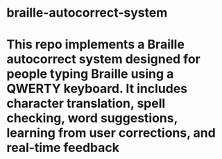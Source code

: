 # braille-autocorrect-system
# This repo implements a Braille autocorrect system designed for people typing Braille using a QWERTY keyboard. It includes character translation, spell checking, word suggestions, learning from user corrections, and real-time feedback
